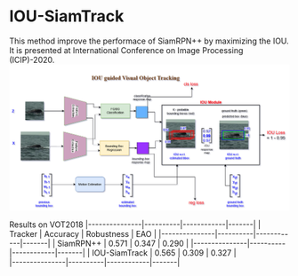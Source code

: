 # IOU-SiamTrack
This method improve the performace of SiamRPN++ by maximizing the IOU.
It is presented at International Conference on Image Processing (ICIP)-2020.
![Screenshot](IGS_v1.png)

Results on VOT2018
|---------------|----------|------------|-------|
| Tracker       | Accuracy | Robustness |  EAO  |
|---------------|----------|------------|-------|
| SiamRPN++     | 0.571    |  0.347     | 0.290 |
|---------------|----------|------------|-------|
| IOU-SiamTrack | 0.565    |  0.309     | 0.327 |  
|---------------|----------|------------|-------|
